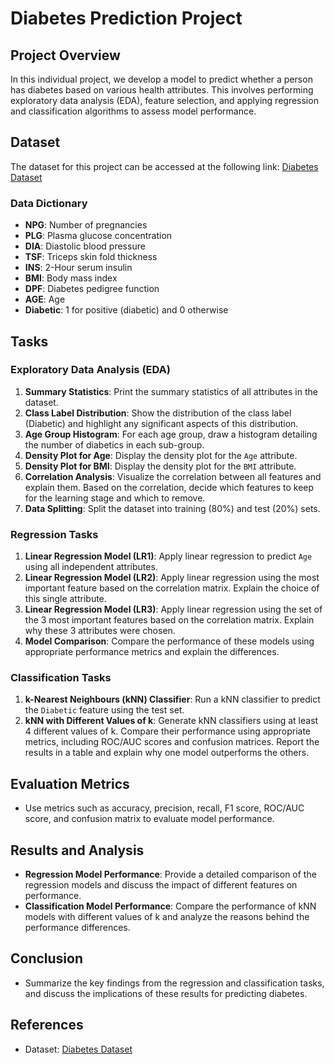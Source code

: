# Diabetes Prediction Project

## Project Overview
In this individual project, we develop a model to predict whether a person has diabetes based on various health attributes. This involves performing exploratory data analysis (EDA), feature selection, and applying regression and classification algorithms to assess model performance.

## Dataset
The dataset for this project can be accessed at the following link:
[Diabetes Dataset](https://www.dropbox.com/scl/fi/ahlg01iial19mfl7wrjsy/Diabetes.csv?rlkey=7vwl95ly3hcdvqmwo7t3ply4j&dl=0)

### Data Dictionary
- **NPG**: Number of pregnancies
- **PLG**: Plasma glucose concentration
- **DIA**: Diastolic blood pressure
- **TSF**: Triceps skin fold thickness
- **INS**: 2-Hour serum insulin
- **BMI**: Body mass index
- **DPF**: Diabetes pedigree function
- **AGE**: Age
- **Diabetic**: 1 for positive (diabetic) and 0 otherwise

## Tasks

### Exploratory Data Analysis (EDA)
1. **Summary Statistics**: Print the summary statistics of all attributes in the dataset.
2. **Class Label Distribution**: Show the distribution of the class label (Diabetic) and highlight any significant aspects of this distribution.
3. **Age Group Histogram**: For each age group, draw a histogram detailing the number of diabetics in each sub-group.
4. **Density Plot for Age**: Display the density plot for the `Age` attribute.
5. **Density Plot for BMI**: Display the density plot for the `BMI` attribute.
6. **Correlation Analysis**: Visualize the correlation between all features and explain them. Based on the correlation, decide which features to keep for the learning stage and which to remove.
7. **Data Splitting**: Split the dataset into training (80%) and test (20%) sets.

### Regression Tasks
1. **Linear Regression Model (LR1)**: Apply linear regression to predict `Age` using all independent attributes.
2. **Linear Regression Model (LR2)**: Apply linear regression using the most important feature based on the correlation matrix. Explain the choice of this single attribute.
3. **Linear Regression Model (LR3)**: Apply linear regression using the set of the 3 most important features based on the correlation matrix. Explain why these 3 attributes were chosen.
4. **Model Comparison**: Compare the performance of these models using appropriate performance metrics and explain the differences.

### Classification Tasks
1. **k-Nearest Neighbours (kNN) Classifier**: Run a kNN classifier to predict the `Diabetic` feature using the test set.
2. **kNN with Different Values of k**: Generate kNN classifiers using at least 4 different values of k. Compare their performance using appropriate metrics, including ROC/AUC scores and confusion matrices. Report the results in a table and explain why one model outperforms the others.

## Evaluation Metrics
- Use metrics such as accuracy, precision, recall, F1 score, ROC/AUC score, and confusion matrix to evaluate model performance.

## Results and Analysis
- **Regression Model Performance**: Provide a detailed comparison of the regression models and discuss the impact of different features on performance.
- **Classification Model Performance**: Compare the performance of kNN models with different values of k and analyze the reasons behind the performance differences.

## Conclusion
- Summarize the key findings from the regression and classification tasks, and discuss the implications of these results for predicting diabetes.

## References
- Dataset: [Diabetes Dataset](https://www.dropbox.com/scl/fi/ahlg01iial19mfl7wrjsy/Diabetes.csv?rlkey=7vwl95ly3hcdvqmwo7t3ply4j&dl=0)
